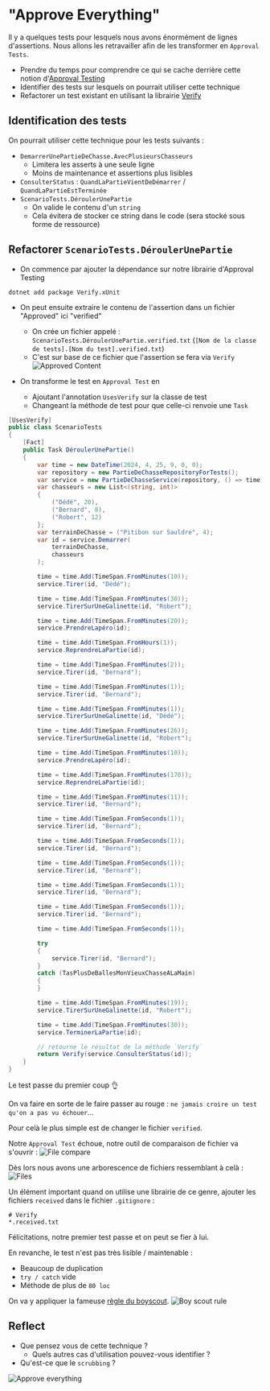 # "Approve Everything"
Il y a quelques tests pour lesquels nous avons énormément de lignes d'assertions. 
Nous allons les retravailler afin de les transformer en `Approval Tests`.

- Prendre du temps pour comprendre ce qui se cache derrière cette notion d'[Approval Testing](https://github.com/ythirion/approval-testing-kata#2-approval-testing)
- Identifier des tests sur lesquels on pourrait utiliser cette technique
- Refactorer un test existant en utilisant la librairie [Verify](https://github.com/VerifyTests/Verify)

## Identification des tests
On pourrait utiliser cette technique pour les tests suivants :
- `DemarrerUnePartieDeChasse.AvecPlusieursChasseurs`
  - Limitera les asserts à une seule ligne
  - Moins de maintenance et assertions plus lisibles
- `ConsulterStatus` : `QuandLaPartieVientDeDémarrer` / `QuandLaPartieEstTerminée`
- `ScenarioTests.DéroulerUnePartie`
  - On valide le contenu d'un `string`
  - Cela évitera de stocker ce string dans le code (sera stocké sous forme de ressource)

## Refactorer `ScenarioTests.DéroulerUnePartie`
- On commence par ajouter la dépendance sur notre librairie d'Approval Testing

```shell
dotnet add package Verify.xUnit
```

- On peut ensuite extraire le contenu de l'assertion dans un fichier "Approved" ici "verified"
  - On crée un fichier appelé : `ScenarioTests.DéroulerUnePartie.verified.txt` (`[Nom de la classe de tests].[Nom du test].verified.txt`)
  - C'est sur base de ce fichier que l'assertion se fera via `Verify`
![Approved Content](img/05.approve-everything/approved-content.webp)

- On transforme le test en `Approval Test` en
  - Ajoutant l'annotation `UsesVerify` sur la classe de test
  - Changeant la méthode de test pour que celle-ci renvoie une `Task`

```csharp
[UsesVerify]
public class ScenarioTests
{
    [Fact]
    public Task DéroulerUnePartie()
    {
        var time = new DateTime(2024, 4, 25, 9, 0, 0);
        var repository = new PartieDeChasseRepositoryForTests();
        var service = new PartieDeChasseService(repository, () => time);
        var chasseurs = new List<(string, int)>
        {
            ("Dédé", 20),
            ("Bernard", 8),
            ("Robert", 12)
        };
        var terrainDeChasse = ("Pitibon sur Sauldre", 4);
        var id = service.Demarrer(
            terrainDeChasse,
            chasseurs
        );

        time = time.Add(TimeSpan.FromMinutes(10));
        service.Tirer(id, "Dédé");

        time = time.Add(TimeSpan.FromMinutes(30));
        service.TirerSurUneGalinette(id, "Robert");

        time = time.Add(TimeSpan.FromMinutes(20));
        service.PrendreLapéro(id);

        time = time.Add(TimeSpan.FromHours(1));
        service.ReprendreLaPartie(id);

        time = time.Add(TimeSpan.FromMinutes(2));
        service.Tirer(id, "Bernard");

        time = time.Add(TimeSpan.FromMinutes(1));
        service.Tirer(id, "Bernard");

        time = time.Add(TimeSpan.FromMinutes(1));
        service.TirerSurUneGalinette(id, "Dédé");

        time = time.Add(TimeSpan.FromMinutes(26));
        service.TirerSurUneGalinette(id, "Robert");

        time = time.Add(TimeSpan.FromMinutes(10));
        service.PrendreLapéro(id);

        time = time.Add(TimeSpan.FromMinutes(170));
        service.ReprendreLaPartie(id);

        time = time.Add(TimeSpan.FromMinutes(11));
        service.Tirer(id, "Bernard");

        time = time.Add(TimeSpan.FromSeconds(1));
        service.Tirer(id, "Bernard");

        time = time.Add(TimeSpan.FromSeconds(1));
        service.Tirer(id, "Bernard");

        time = time.Add(TimeSpan.FromSeconds(1));
        service.Tirer(id, "Bernard");

        time = time.Add(TimeSpan.FromSeconds(1));
        service.Tirer(id, "Bernard");

        time = time.Add(TimeSpan.FromSeconds(1));
        service.Tirer(id, "Bernard");

        time = time.Add(TimeSpan.FromSeconds(1));

        try
        {
            service.Tirer(id, "Bernard");
        }
        catch (TasPlusDeBallesMonVieuxChasseALaMain)
        {
        }

        time = time.Add(TimeSpan.FromMinutes(19));
        service.TirerSurUneGalinette(id, "Robert");

        time = time.Add(TimeSpan.FromMinutes(30));
        service.TerminerLaPartie(id);

        // retourne le résultat de la méthode `Verify`
        return Verify(service.ConsulterStatus(id));
    }
}
```

Le test passe du premier coup 👌

On va faire en sorte de le faire passer au rouge : `ne jamais croire un test qu'on a pas vu échouer`...

Pour celà le plus simple est de changer le fichier `verified`.

Notre `Approval Test` échoue, notre outil de comparaison de fichier va s'ouvrir :
![File compare](img/05.approve-everything/compare-files.webp)

Dès lors nous avons une arborescence de fichiers ressemblant à celà :
![Files](img/05.approve-everything/files.webp)

Un élément important quand on utilise une librairie de ce genre, ajouter les fichiers `received` dans le fichier `.gitignore` :

```text
# Verify
*.received.txt
```

Félicitations, notre premier test passe et on peut se fier à lui.

En revanche, le test n'est pas très lisible / maintenable :
- Beaucoup de duplication
- `try / catch` vide
- Méthode de plus de `80 loc`

On va y appliquer la fameuse [règle du boyscout](https://deviq.com/principles/boy-scout-rule).
![Boy scout rule](img/05.approve-everything/boy-scout-rule.webp)

## Reflect
- Que pensez vous de cette technique ?
  - Quels autres cas d'utilisation pouvez-vous identifier ?
- Qu'est-ce que le `scrubbing` ?

![Approve everything](img/05.approve-everything/approved.webp)